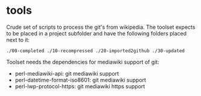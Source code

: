 # tools

Crude set of scripts to process the git's from wikipedia. The toolset expects to be placed in a project subfolder and have the following folders placed next to it:

``
./00-completed
./10-recompressed
./20-imported2github
./30-updated
``

Toolset needs the dependencies for mediawiki support of git:

- perl-mediawiki-api: git mediawiki support
- perl-datetime-format-iso8601: git mediawiki support
- perl-lwp-protocol-https: git mediawiki https support
